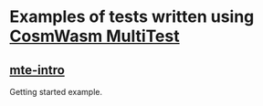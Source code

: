 # Examples of tests written using [CosmWasm&nbsp;MultiTest](https://crates.io/crates/cw-multi-test)

## [mte-intro](./mte-intro)

Getting started example.
